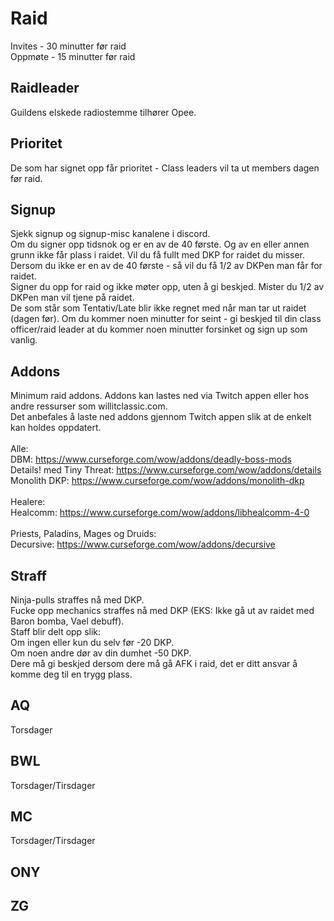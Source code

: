 # Raid
Invites - 30 minutter før raid  
Oppmøte - 15 minutter før raid   

## Raidleader
Guildens elskede radiostemme tilhører Opee.  

## Prioritet
De som har signet opp får prioritet - Class leaders vil ta ut members dagen før raid.

## Signup
Sjekk signup og signup-misc kanalene i discord.  
Om du signer opp tidsnok og er en av de 40 første. Og av en eller annen grunn ikke får plass i raidet. Vil du få fullt med DKP for raidet du misser.  
Dersom du ikke er en av de 40 første - så vil du få 1/2 av DKPen man får for raidet.  
Signer du opp for raid og ikke møter opp, uten å gi beskjed. Mister du 1/2 av DKPen man vil tjene på raidet.  
De som står som Tentativ/Late blir ikke regnet med når man tar ut raidet (dagen før). Om du kommer noen minutter for seint - gi beskjed til din class officer/raid leader at du kommer noen minutter forsinket og sign up som vanlig.  

## Addons
Minimum raid addons. Addons kan lastes ned via Twitch appen eller hos andre ressurser som willitclassic.com.  
Det anbefales å laste ned addons gjennom Twitch appen slik at de enkelt kan holdes oppdatert.  
\
Alle:  
DBM: https://www.curseforge.com/wow/addons/deadly-boss-mods  
Details! med Tiny Threat: https://www.curseforge.com/wow/addons/details  
Monolith DKP: https://www.curseforge.com/wow/addons/monolith-dkp
\
\
Healere:  
Healcomm: https://www.curseforge.com/wow/addons/libhealcomm-4-0
\
\
Priests, Paladins, Mages og Druids:  
Decursive: https://www.curseforge.com/wow/addons/decursive  


## Straff
Ninja-pulls straffes nå med DKP.  
Fucke opp mechanics straffes nå med DKP (EKS: Ikke gå ut av raidet med Baron bomba, Vael debuff).  
Staff blir delt opp slik:  
Om ingen eller kun du selv før -20 DKP.  
Om noen andre dør av din dumhet -50 DKP.  
Dere må gi beskjed dersom dere må gå AFK i raid, det er ditt ansvar å komme deg til en trygg plass.  

## AQ
Torsdager  

## BWL
Torsdager/Tirsdager  

## MC
Torsdager/Tirsdager    

## ONY

## ZG

